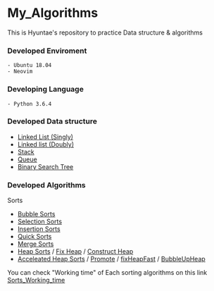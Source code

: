 # My_Algorithms
This is Hyuntae's repository to practice Data structure & algorithms

### Developed Enviroment
    - Ubuntu 18.04
    - Neovim


### Developing Language
    - Python 3.6.4


### Developed Data structure
   - [Linked List (Singly)](python/Data_Structure/Linked_List/Singly_Linked_List.py)
   - [Linked list (Doubly)](python/Data_Structure/Linked_List/Doubly_Linked_List.py)
   - [Stack](python/Data_Structure/Stack/Stack.py)
   - [Queue](python/Data_Structure/Queue/Queue.py)
   - [Binary Search Tree](python/Data_Structure/Binary_Search_Tree/Binary_Search_Tree.py)



### Developed Algorithms
   Sorts
   - [Bubble Sorts](python/Algorithms/Sorts/Bubble_sort.py)
   - [Selection Sorts](python/Algorithms/Sorts/Selection_sort.py)
   - [Insertion Sorts](python/Algorithms/Sorts/Insertion_sort.py)
   - [Quick Sorts](python/Algorithms/Sorts/Quick_sort.py)
   - [Merge Sorts](python/Algorithms/Sorts/Merge_sort.py)
   - [Heap Sorts](python/Algorithms/Sorts/Heap_sort/Heap_sort.py) / [Fix Heap](python/Algorithms/Sorts/Heap_sort/fixHeap.py) / [Construct Heap](python/Algorithms/Sorts/Heap_sort/Construct_heap.py)
   - [Acceleated Heap Sorts](python/Algorithms/Sorts/Heap_sort/Acceleated_Heap_sort.py) / [Promote](python/Algorithms/Sorts/Heap_sort/promote.py) / [fixHeapFast](python/Algorithms/Sorts/Heap_sort/fixHeapFast.py) / [BubbleUpHeap](python/Algorithms/Sorts/Heap_sort/bubbleUpHeap.py)

You can check "Working time" of Each sorting algorithms on this link
[Sorts_Working_time](python/test_alrorithms/Sorts_working_time.py)

